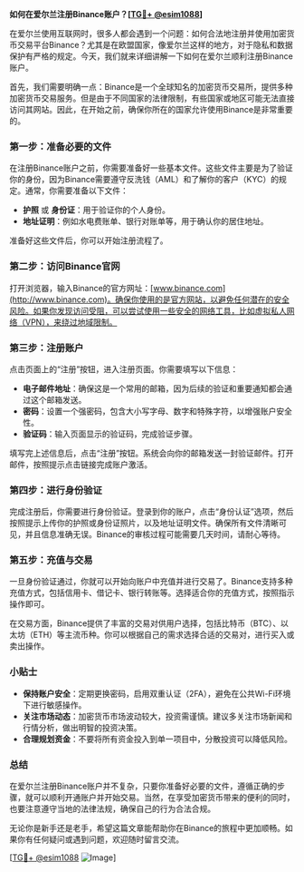 **如何在爱尔兰注册Binance账户？[[TG💪+ @esim1088](https://t.me/s/esim1088)]**

在爱尔兰使用互联网时，很多人都会遇到一个问题：如何合法地注册并使用加密货币交易平台Binance？尤其是在欧盟国家，像爱尔兰这样的地方，对于隐私和数据保护有严格的规定。今天，我们就来详细讲解一下如何在爱尔兰顺利注册Binance账户。

首先，我们需要明确一点：Binance是一个全球知名的加密货币交易所，提供多种加密货币交易服务。但是由于不同国家的法律限制，有些国家或地区可能无法直接访问其网站。因此，在开始之前，确保你所在的国家允许使用Binance是非常重要的。

### 第一步：准备必要的文件

在注册Binance账户之前，你需要准备好一些基本文件。这些文件主要是为了验证你的身份，因为Binance需要遵守反洗钱（AML）和了解你的客户（KYC）的规定。通常，你需要准备以下文件：

- **护照** 或 **身份证**：用于验证你的个人身份。
- **地址证明**：例如水电费账单、银行对账单等，用于确认你的居住地址。

准备好这些文件后，你可以开始注册流程了。

### 第二步：访问Binance官网

打开浏览器，输入Binance的官方网址：[www.binance.com](http://www.binance.com)。确保你使用的是官方网站，以避免任何潜在的安全风险。如果你发现访问受阻，可以尝试使用一些安全的网络工具，比如虚拟私人网络（VPN），来绕过地域限制。

### 第三步：注册账户

点击页面上的“注册”按钮，进入注册页面。你需要填写以下信息：

- **电子邮件地址**：确保这是一个常用的邮箱，因为后续的验证和重要通知都会通过这个邮箱发送。
- **密码**：设置一个强密码，包含大小写字母、数字和特殊字符，以增强账户安全性。
- **验证码**：输入页面显示的验证码，完成验证步骤。

填写完上述信息后，点击“注册”按钮。系统会向你的邮箱发送一封验证邮件。打开邮件，按照提示点击链接完成账户激活。

### 第四步：进行身份验证

完成注册后，你需要进行身份验证。登录到你的账户，点击“身份认证”选项，然后按照提示上传你的护照或身份证照片，以及地址证明文件。确保所有文件清晰可见，并且信息准确无误。Binance的审核过程可能需要几天时间，请耐心等待。

### 第五步：充值与交易

一旦身份验证通过，你就可以开始向账户中充值并进行交易了。Binance支持多种充值方式，包括信用卡、借记卡、银行转账等。选择适合你的充值方式，按照指示操作即可。

在交易方面，Binance提供了丰富的交易对供用户选择，包括比特币（BTC）、以太坊（ETH）等主流币种。你可以根据自己的需求选择合适的交易对，进行买入或卖出操作。

### 小贴士

- **保持账户安全**：定期更换密码，启用双重认证（2FA），避免在公共Wi-Fi环境下进行敏感操作。
- **关注市场动态**：加密货币市场波动较大，投资需谨慎。建议多关注市场新闻和行情分析，做出明智的投资决策。
- **合理规划资金**：不要将所有资金投入到单一项目中，分散投资可以降低风险。

### 总结

在爱尔兰注册Binance账户并不复杂，只要你准备好必要的文件，遵循正确的步骤，就可以顺利开通账户并开始交易。当然，在享受加密货币带来的便利的同时，也要注意遵守当地的法律法规，确保自己的行为合法合规。

无论你是新手还是老手，希望这篇文章能帮助你在Binance的旅程中更加顺畅。如果你有任何疑问或遇到问题，欢迎随时留言交流。

[[TG💪+ @esim1088](https://t.me/s/esim1088) ![Image](https://i.postimg.cc/4NQfJmqS/Snipaste-2025-05-13-00-14-12.png)]